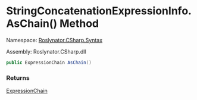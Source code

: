 # StringConcatenationExpressionInfo\.AsChain\(\) Method

Namespace: [Roslynator.CSharp.Syntax](../../README.md)

Assembly: Roslynator\.CSharp\.dll

```csharp
public ExpressionChain AsChain()
```

### Returns

[ExpressionChain](../../../ExpressionChain/README.md)

